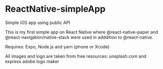# ReactNative-simpleApp
Simple iOS app using public API 


This is my first simple app on React Native where @react-native-paper and @react-navigation/native-stack were used in adddition to @react-native.

Requires: Expo, Node.js and yarn (phone or Xcode)

All images and logo are taken from free resources: unsplash.com and express adobe logo maker
